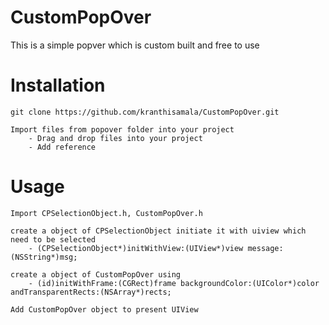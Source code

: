 # CustomPopOver
This is a simple popver which is custom built and free to use

# Installation
```
git clone https://github.com/kranthisamala/CustomPopOver.git

Import files from popover folder into your project
	- Drag and drop files into your project
	- Add reference
```
# Usage
```
Import CPSelectionObject.h, CustomPopOver.h 

create a object of CPSelectionObject initiate it with uiview which need to be selected
	- (CPSelectionObject*)initWithView:(UIView*)view message:(NSString*)msg;
	
create a object of CustomPopOver using 
	- (id)initWithFrame:(CGRect)frame backgroundColor:(UIColor*)color andTransparentRects:(NSArray*)rects;
	
Add CustomPopOver object to present UIView
  
